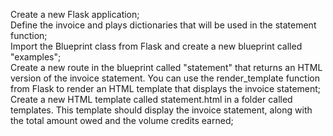 Create a new Flask application;  
Define the invoice and plays dictionaries that will be used in the statement function;  
Import the Blueprint class from Flask and create a new blueprint called "examples";  
Create a new route in the blueprint called "statement" that returns an HTML version of the invoice statement. You can use the render_template function from Flask to render an HTML template that displays the invoice statement;  
Create a new HTML template called statement.html in a folder called templates. This template should display the invoice statement, along with the total amount owed and the volume credits earned;  